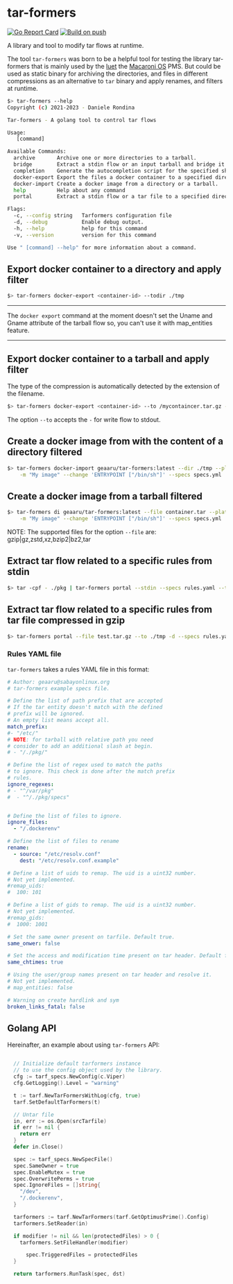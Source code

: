 # tar-formers

[![Go Report Card](https://goreportcard.com/badge/github.com/geaaru/tar-formers)](https://goreportcard.com/report/github.com/geaaru/tar-formers)
[![Build on push](https://github.com/geaaru/tar-formers/actions/workflows/push.yml/badge.svg)](https://github.com/geaaru/tar-formers/actions/workflows/push.yml)

A library and tool to modify tar flows at runtime.

The tool `tar-formers` was born to be a helpful tool for testing the
library tar-formers that is mainly used by the [luet](https://github.com/geaaru/luet) the
[Macaroni OS](https://github.com/macaroni-os/) PMS.
But could be used as static binary for archiving the directories, and files in different
compressions as an alternative to `tar` binary and apply renames, and filters at runtime.

```bash
$> tar-formers --help
Copyright (c) 2021-2023 - Daniele Rondina

Tar-formers - A golang tool to control tar flows

Usage:
   [command]

Available Commands:
  archive       Archive one or more directories to a tarball.
  bridge        Extract a stdin flow or an input tarball and bridge it to tar output stream or file.
  completion    Generate the autocompletion script for the specified shell
  docker-export Export the files a docker container to a specified directory or to a file.
  docker-import Create a docker image from a directory or a tarball.
  help          Help about any command
  portal        Extract a stdin flow or a tar file to a specified directory.

Flags:
  -c, --config string   Tarformers configuration file
  -d, --debug           Enable debug output.
  -h, --help            help for this command
  -v, --version         version for this command

Use " [command] --help" for more information about a command.
```

## Export docker container to a directory and apply filter

```bash
$> tar-formers docker-export <container-id> --todir ./tmp
```

***
The `docker export` command at the moment doesn't set the
Uname and Gname attribute of the tarball flow so, you
can't use it with map_entities feature.
***

## Export docker container to a tarball and apply filter

The type of the compression is automatically detected by the
extension of the filename.

```bash
$> tar-formers docker-export <container-id> --to /mycontaincer.tar.gz --specs specs.yml
```

The option `--to` accepts the `-` for write flow to stdout.


## Create a docker image from with the content of a directory filtered

```bash
$> tar-formers docker-import geaaru/tar-formers:latest --dir ./tmp --platform amd64 \
    -m "My image" --change 'ENTRYPOINT ["/bin/sh"]' --specs specs.yml
```

## Create a docker image from a tarball filtered

```bash
$> tar-formers di geaaru/tar-formers:latest --file container.tar --platform amd64 \
    -m "My image" --change 'ENTRYPOINT ["/bin/sh"]' --specs specs.yml
```

NOTE: The supported files for the option `--file` are: gzip|gz,zstd,xz,bzip2|bz2,tar

## Extract tar flow related to a specific rules from stdin

```bash
$> tar -cpf - ./pkg | tar-formers portal --stdin --specs rules.yaml --to ./tmp
```

## Extract tar flow related to a specific rules from tar file compressed in gzip

```bash
$> tar-formers portal --file test.tar.gz --to ./tmp -d --specs rules.yaml
```

### Rules YAML file

`tar-formers` takes a rules YAML file in this format:

```yaml
# Author: geaaru@sabayonlinux.org
# tar-formers example specs file.

# Define the list of path prefix that are accepted
# If the tar entity doesn't match with the defined
# prefix will be ignored.
# An empty list means accept all.
match_prefix:
#- "/etc/"
# NOTE: for tarball with relative path you need
# consider to add an additional slash at begin.
# - "/./pkg/"

# Define the list of regex used to match the paths
# to ignore. This check is done after the match prefix
# rules.
ignore_regexes:
# - "^/var/pkg"
#  - "^/./pkg/specs"


# Define the list of files to ignore.
ignore_files:
  - "/.dockerenv"

# Define the list of files to rename
rename:
  - source: "/etc/resolv.conf"
    dest: "/etc/resolv.conf.example"

# Define a list of uids to remap. The uid is a uint32 number.
# Not yet implemented.
#remap_uids:
#  100: 101

# Define a list of gids to remap. The uid is a uint32 number.
# Not yet implemented.
#remap_gids:
#  1000: 1001

# Set the same owner present on tarfile. Default true.
same_onwer: false

# Set the access and modification time present on tar header. Default false.
same_chtimes: true

# Using the user/group names present on tar header and resolve it.
# Not yet implemented.
# map_entities: false

# Warning on create hardlink and sym
broken_links_fatal: false
```

## Golang API

Hereinafter, an example about using `tar-formers` API:

```go

  // Initialize default tarformers instance
  // to use the config object used by the library.
  cfg := tarf_specs.NewConfig(c.Viper)
  cfg.GetLogging().Level = "warning"

  t := tarf.NewTarFormersWithLog(cfg, true)
  tarf.SetDefaultTarFormers(t)

  // Untar file
  in, err := os.Open(srcTarfile)
  if err != nil {
    return err
  }
  defer in.Close()

  spec := tarf_specs.NewSpecFile()
  spec.SameOwner = true
  spec.EnableMutex = true
  spec.OverwritePerms = true
  spec.IgnoreFiles = []string{
    "/dev",
    "/.dockerenv",
  }

  tarformers := tarf.NewTarFormers(tarf.GetOptimusPrime().Config)
  tarformers.SetReader(in)

  if modifier != nil && len(protectedFiles) > 0 {
    tarformers.SetFileHandler(modifier)

      spec.TriggeredFiles = protectedFiles
  }

  return tarformers.RunTask(spec, dst)
```
